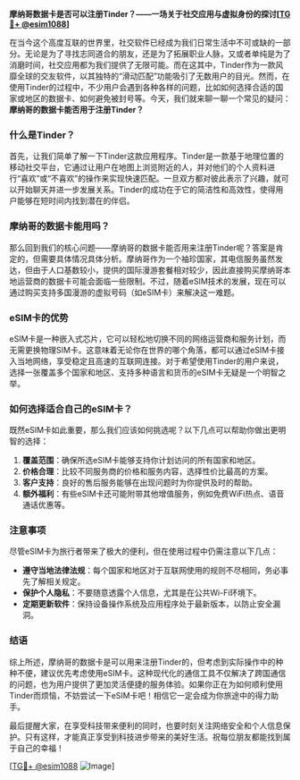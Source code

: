 **摩纳哥数据卡是否可以注册Tinder？——一场关于社交应用与虚拟身份的探讨[[TG💪+ @esim1088](https://t.me/s/esim1088)]**

在当今这个高度互联的世界里，社交软件已经成为我们日常生活中不可或缺的一部分。无论是为了寻找志同道合的朋友，还是为了拓展职业人脉，又或者单纯是为了消磨时间，社交应用都为我们提供了无限可能。而在这其中，Tinder作为一款风靡全球的交友软件，以其独特的“滑动匹配”功能吸引了无数用户的目光。然而，在使用Tinder的过程中，不少用户会遇到各种各样的问题，比如如何选择合适的国家或地区的数据卡、如何避免被封号等。今天，我们就来聊一聊一个常见的疑问：**摩纳哥的数据卡能否用于注册Tinder？**

### 什么是Tinder？

首先，让我们简单了解一下Tinder这款应用程序。Tinder是一款基于地理位置的移动社交平台，它通过让用户在地图上浏览附近的人，并对他们的个人资料进行“喜欢”或“不喜欢”的操作来实现快速匹配。一旦双方都对彼此表示了兴趣，就可以开始聊天并进一步发展关系。Tinder的成功在于它的简洁性和高效性，使得用户能够在短时间内找到潜在的伴侣。

### 摩纳哥的数据卡能用吗？

那么回到我们的核心问题——摩纳哥的数据卡能否用来注册Tinder呢？答案是肯定的，但需要具体情况具体分析。摩纳哥作为一个袖珍国家，其电信服务虽然发达，但由于人口基数较小，提供的国际漫游套餐相对较少，因此直接购买摩纳哥本地运营商的数据卡可能会面临一些限制。不过，随着eSIM技术的发展，现在可以通过购买支持多国漫游的虚拟号码（如eSIM卡）来解决这一难题。

### eSIM卡的优势

eSIM卡是一种嵌入式芯片，它可以轻松地切换不同的网络运营商和服务计划，而无需更换物理SIM卡。这意味着无论你在世界的哪个角落，都可以通过eSIM卡接入当地网络，享受稳定且高速的互联网连接。对于希望使用Tinder的用户来说，选择一张覆盖多个国家和地区、支持多种语言和货币的eSIM卡无疑是一个明智之举。

### 如何选择适合自己的eSIM卡？

既然eSIM卡如此重要，那么我们应该如何挑选呢？以下几点可以帮助你做出更明智的选择：

1. **覆盖范围**：确保所选eSIM卡能够支持你计划访问的所有国家和地区。
2. **价格合理**：比较不同服务商的价格和服务内容，选择性价比最高的方案。
3. **客户支持**：良好的售后服务能够在出现问题时为你提供及时的帮助。
4. **额外福利**：有些eSIM卡还可能附带其他增值服务，例如免费WiFi热点、语音通话优惠等。

### 注意事项

尽管eSIM卡为旅行者带来了极大的便利，但在使用过程中仍需注意以下几点：

- **遵守当地法律法规**：每个国家和地区对于互联网使用的规则不尽相同，务必事先了解相关规定。
- **保护个人隐私**：不要随意透露个人信息，尤其是在公共Wi-Fi环境下。
- **定期更新软件**：保持设备操作系统及应用程序处于最新版本，以防止安全漏洞。

### 结语

综上所述，摩纳哥的数据卡是可以用来注册Tinder的，但考虑到实际操作中的种种不便，建议优先考虑使用eSIM卡。这种现代化的通信工具不仅解决了跨国通信的问题，也为用户提供了更加灵活便捷的服务体验。如果你正在为如何顺利使用Tinder而烦恼，不妨尝试一下eSIM卡吧！相信它一定会成为你旅途中的得力助手。

最后提醒大家，在享受科技带来便利的同时，也要时刻关注网络安全和个人信息保护。只有这样，才能真正享受到科技进步带来的美好生活。祝每位朋友都能找到属于自己的幸福！

[[TG💪+ @esim1088](https://t.me/s/esim1088) ![Image](https://i.postimg.cc/4NQfJmqS/Snipaste-2025-05-13-00-14-12.png)]
